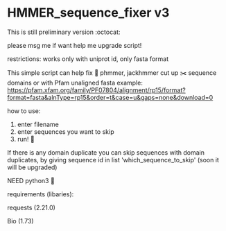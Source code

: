 # HMMER_sequence_fixer v3 
This is still preliminary version :octocat:

please msg me if want help me upgrade script!

restrictions: works only with uniprot id, only fasta format

This simple script can help fix  :construction_worker: phmmer, jackhmmer cut up  :scissors: sequence domains or with Pfam unaligned fasta 
example: https://pfam.xfam.org/family/PF07804/alignment/rp15/format?format=fasta&alnType=rp15&order=t&case=u&gaps=none&download=0

how to use: 
1. enter filename
2. enter sequences you want to skip
3. run! :running:

If there is any domain duplicate you can skip sequences with domain duplicates, by giving sequence id in list 'which_sequence_to_skip' 
(soon it will be upgraded)

NEED python3 :snake:

requirements (libaries):

requests (2.21.0)

Bio (1.73)

